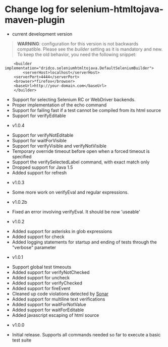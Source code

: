 # Change log for selenium-htmltojava-maven-plugin #

* current development version
> **WARNING**: configuration for this version is not backwards compatible. Please see the 
> *builder* setting as it is mandatory and new. To keep the old behavior, you need the 
> following snippet:

        <builder implementation="dridco.seleniumhtmltojava.DefaultSeleniumBuilder">
            <serverHost>localhost</serverHost>
	    <serverPort>4444</serverPort>
	    <browser>*firefox</browser>
	    <baseUrl>http://your-domain.com</baseUrl>
        </builder>

 - Support for selecting Selenium RC or WebDriver backends.
 - Proper implementation of the echo command
 - Support for failing fast if a test cannot be compiled from its html source
 - Support for verifyEditable
* v1.0.4
 - Support for verifyNotEditable
 - Support for waitForVisible
 - Support for verifyVisible and verifyNotVisible
 - Temporary override timeout before open when a forced timeout is specified
 - Support the verifySelectedLabel command, with exact match only
 - Dropped support for Java 1.5
 - Added support for refresh
* v1.0.3
 - Some more work on verifyEval and regular expressions.
* v1.0.2b
 - Fixed an error involving verifyEval. It should be now 'useable'
* v1.0.2
 - Added support for asterisks in glob expressions
 - Added support for check
 - Added logging statements for startup and ending of tests through the "verbose" parameter
* v1.0.1
 - Support global test timeouts
 - Added support for verifyNotChecked
 - Added support for uncheck
 - Added support for verifyChecked
 - Added support for fireEvent
 - Cleaned up code violations detected by [Sonar](http://www.sonarsource.org/)
 - Added support for multiline text verifications
 - Added support for waitForNotValue
 - Added support for waitForEditable
 - Added javascript escaping of html source
* v1.0.0
 - Initial release. Supports all commands needed so far to execute a basic test suite

